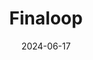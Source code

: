 ---  
layout: startup_page  
title: "Finaloop"  
id: "finaloop.com"  
permalink: "/finaloopfinaloop.com06172024/"  
website: "https://www.finaloop.com/"  
funding_round: "Series A"  
funding_amount: "$35M"  
investors: "Lightspeed Venture Partners, Vesey Ventures, Commerce Ventures, Accel, Aleph"  
about: "Finaloop is an AI-driven e-commerce accounting platform offering automated bookkeeping and accounting services. It provides real-time financial data and insights to direct-to-consumer brands, improving financial management and decision-making. The platform integrates with various e-commerce platforms like Shopify and Amazon, streamlining financial operations for businesses of all sizes."  
markets: "Fintech, E-commerce, AI, Financial Software, Business/Productivity Software, Accounting, Audit and Tax Services (B2B), Big Data, SaaS, TMT"  
hq: "Brooklyn, New York, United States"  
founded_year: "2019"  
linkedin: "https://www.linkedin.com/company/finaloop"  
twitter: "https://twitter.com/finaloopteam"  
instagram: ""  
facebook: "https://www.facebook.com/FinaloopTeam"  
crunchbase: "https://www.crunchbase.com/organization/finaloop"  
pitchbook: "https://pitchbook.com/profiles/company/442589-05"  

date_display: "17-Jun-2024"  
date: "2024-06-17"

# SEO Optimization  
meta_title: "Finaloop - Series A Funding ($35M)"  
meta_description: "Finaloop, Finaloop is an AI-driven e-commerce accounting platform offering automated bookkeeping and accounting services. It provides real-time financial data a..."  
meta_keywords: "Finaloop, Fintech, E-commerce, AI, Financial Software, Business/Productivity Software, Accounting, Audit and Tax Services (B2B), Big Data, SaaS, TMT, Series A funding"  
canonical_url: "https://startup.projectstartups.com/finaloopfinaloop.com06172024/"  
---
